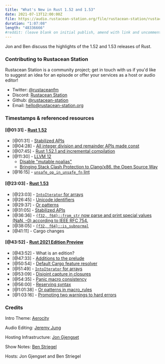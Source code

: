 ```yaml
---
title: "What's New in Rust 1.52 and 1.53"
date: 2021-07-13T12:00:00Z
file: https://audio.rustacean-station.org/file/rustacean-station/rustacean-station-e034-rust-1.52-1.53.mp3
duration: "1:07:08"
length: "48336666"
#reddit: (leave blank on initial publish, amend with link and uncomment this line after Reddit thread has been posted)
---
```


Jon and Ben discuss the highlights of the 1.52 and 1.53 releases of Rust.

<!--
The episode introduction goes here.
The first paragraph should ideally be short, and is used in various
places as a "short description" for the episode. Any subsequent
paragraphs show up as "expanded description".
-->

### Contributing to Rustacean Station

<!-- You can probably leave this as-is -->

Rustacean Station is a community project; get in touch with us if you'd like to suggest an idea for an episode or offer your services as a host or audio editor!

 - Twitter: [@rustaceanfm](https://twitter.com/rustaceanfm)
 - Discord: [Rustacean Station](https://discord.gg/cHc3Gyc)
 - Github: [@rustacean-station](https://github.com/rustacean-station/)
 - Email: [hello@rustacean-station.org](mailto:hello@rustacean-station.org)

### Timestamps & referenced resources

#### [@01:31] - [Rust 1.52](https://blog.rust-lang.org/2021/05/06/Rust-1.52.0.html)

 - [@01:31] - [Stabilized APIs](https://blog.rust-lang.org/2021/05/06/Rust-1.52.0.html#stabilized-apis)
 - [@04:28] - [All integer division and remainder APIs made const](https://github.com/rust-lang/rust/pull/80962)
 - [@07:45] - [Rust 1.52.1 and incremental compilation](https://blog.rust-lang.org/2021/05/10/Rust-1.52.1.html)
 - [@11:30] - [LLVM 12](https://github.com/rust-lang/rust/pull/81451)
     - [Disable "mutable noalias"](https://github.com/rust-lang/rust/issues/84958)
     - [Bringing Stack Clash Protection to Clang/x86, the Open Source Way](https://blog.llvm.org/posts/2021-01-05-stack-clash-protection/)
 - [@16:15] - [`unsafe_op_in_unsafe_fn` lint](https://github.com/rust-lang/rust/pull/79208)

#### [@23:03] - [Rust 1.53](https://blog.rust-lang.org/2021/06/17/Rust-1.53.0.html)

 - [@23:03] - [`IntoIterator` for arrays](https://blog.rust-lang.org/2021/06/17/Rust-1.53.0.html#intoiterator-for-arrays)
 - [@26:45] - [Unicode identifiers](https://blog.rust-lang.org/2021/06/17/Rust-1.53.0.html#unicode-identifiers)
 - [@29:37] - [Or patterns](https://blog.rust-lang.org/2021/06/17/Rust-1.53.0.html#or-patterns)
 - [@31:05] - [Stabilized APIs](https://blog.rust-lang.org/2021/06/17/Rust-1.53.0.html#stabilized-apis)
 - [@36:36] - [`{f32, f64}::from_str` now parse and print special values (NaN, -0) according to IEEE RFC 754.](https://github.com/rust-lang/rust/pull/78618)
 - [@38:05] - [`{f32, f64}::is_subnormal`](https://doc.rust-lang.org/stable/std/primitive.f32.html#method.is_subnormal)
 - [@41:11] - Cargo changes

#### [@43:52] - [Rust 2021 Edition Preview](https://blog.rust-lang.org/2021/05/11/edition-2021.html)

 - [@43:52] - What is an edition?
 - [@47:33] - [Additions to the prelude](https://blog.rust-lang.org/2021/05/11/edition-2021.html#additions-to-the-prelude)
 - [@50:54] - [Default Cargo feature resolver](https://blog.rust-lang.org/2021/05/11/edition-2021.html#default-cargo-feature-resolver)
 - [@51:49] - [`IntoIterator` for arrays](https://blog.rust-lang.org/2021/05/11/edition-2021.html#intoiterator-for-arrays)
 - [@53:09] - [Disjoint capture in closures](https://blog.rust-lang.org/2021/05/11/edition-2021.html#disjoint-capture-in-closures)
 - [@54:35] - [Panic macro consistency](https://blog.rust-lang.org/2021/05/11/edition-2021.html#panic-macro-consistency)
 - [@56:00] - [Reserving syntax](https://blog.rust-lang.org/2021/05/11/edition-2021.html#reserving-syntax)
 - [@1:01:38] - [Or patterns in macro_rules](https://blog.rust-lang.org/2021/05/11/edition-2021.html#or-patterns-in-macro_rules)
 - [@1:03:16] - [Promoting two warnings to hard errors](https://blog.rust-lang.org/2021/05/11/edition-2021.html#promoting-two-warnings-to-hard-errors)

### Credits

Intro Theme: [Aerocity](https://twitter.com/AerocityMusic)

Audio Editing: [Jeremy Jung](https://www.softwaresessions.com)

Hosting Infrastructure: [Jon Gjengset](https://twitter.com/jonhoo/)

Show Notes: [Ben Striegel](https://twitter.com/bstrie/)

Hosts: Jon Gjengset and Ben Striegel
